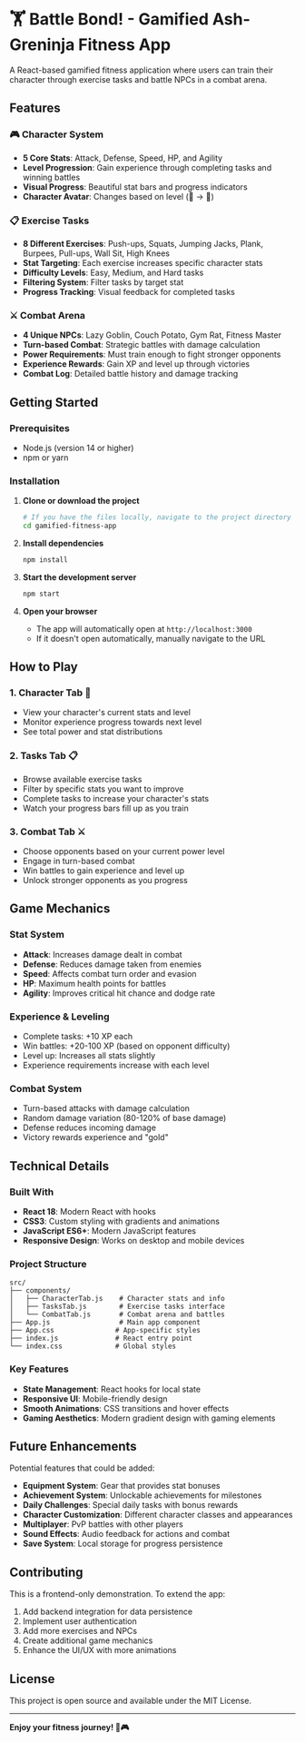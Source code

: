 # 🏋️ Battle Bond! - Gamified Ash-Greninja Fitness App

A React-based gamified fitness application where users can train their character through exercise tasks and battle NPCs in a combat arena.

## Features

### 🎮 Character System
- **5 Core Stats**: Attack, Defense, Speed, HP, and Agility
- **Level Progression**: Gain experience through completing tasks and winning battles
- **Visual Progress**: Beautiful stat bars and progress indicators
- **Character Avatar**: Changes based on level (💪 → 👑)

### 📋 Exercise Tasks
- **8 Different Exercises**: Push-ups, Squats, Jumping Jacks, Plank, Burpees, Pull-ups, Wall Sit, High Knees
- **Stat Targeting**: Each exercise increases specific character stats
- **Difficulty Levels**: Easy, Medium, and Hard tasks
- **Filtering System**: Filter tasks by target stat
- **Progress Tracking**: Visual feedback for completed tasks

### ⚔️ Combat Arena
- **4 Unique NPCs**: Lazy Goblin, Couch Potato, Gym Rat, Fitness Master
- **Turn-based Combat**: Strategic battles with damage calculation
- **Power Requirements**: Must train enough to fight stronger opponents
- **Experience Rewards**: Gain XP and level up through victories
- **Combat Log**: Detailed battle history and damage tracking

## Getting Started

### Prerequisites
- Node.js (version 14 or higher)
- npm or yarn

### Installation

1. **Clone or download the project**
   ```bash
   # If you have the files locally, navigate to the project directory
   cd gamified-fitness-app
   ```

2. **Install dependencies**
   ```bash
   npm install
   ```

3. **Start the development server**
   ```bash
   npm start
   ```

4. **Open your browser**
   - The app will automatically open at `http://localhost:3000`
   - If it doesn't open automatically, manually navigate to the URL

## How to Play

### 1. Character Tab 👤
- View your character's current stats and level
- Monitor experience progress towards next level
- See total power and stat distributions

### 2. Tasks Tab 📋
- Browse available exercise tasks
- Filter by specific stats you want to improve
- Complete tasks to increase your character's stats
- Watch your progress bars fill up as you train

### 3. Combat Tab ⚔️
- Choose opponents based on your current power level
- Engage in turn-based combat
- Win battles to gain experience and level up
- Unlock stronger opponents as you progress

## Game Mechanics

### Stat System
- **Attack**: Increases damage dealt in combat
- **Defense**: Reduces damage taken from enemies
- **Speed**: Affects combat turn order and evasion
- **HP**: Maximum health points for battles
- **Agility**: Improves critical hit chance and dodge rate

### Experience & Leveling
- Complete tasks: +10 XP each
- Win battles: +20-100 XP (based on opponent difficulty)
- Level up: Increases all stats slightly
- Experience requirements increase with each level

### Combat System
- Turn-based attacks with damage calculation
- Random damage variation (80-120% of base damage)
- Defense reduces incoming damage
- Victory rewards experience and "gold"

## Technical Details

### Built With
- **React 18**: Modern React with hooks
- **CSS3**: Custom styling with gradients and animations
- **JavaScript ES6+**: Modern JavaScript features
- **Responsive Design**: Works on desktop and mobile devices

### Project Structure
```
src/
├── components/
│   ├── CharacterTab.js    # Character stats and info
│   ├── TasksTab.js        # Exercise tasks interface
│   └── CombatTab.js       # Combat arena and battles
├── App.js                 # Main app component
├── App.css               # App-specific styles
├── index.js              # React entry point
└── index.css             # Global styles
```

### Key Features
- **State Management**: React hooks for local state
- **Responsive UI**: Mobile-friendly design
- **Smooth Animations**: CSS transitions and hover effects
- **Gaming Aesthetics**: Modern gradient design with gaming elements

## Future Enhancements

Potential features that could be added:
- **Equipment System**: Gear that provides stat bonuses
- **Achievement System**: Unlockable achievements for milestones
- **Daily Challenges**: Special daily tasks with bonus rewards
- **Character Customization**: Different character classes and appearances
- **Multiplayer**: PvP battles with other players
- **Sound Effects**: Audio feedback for actions and combat
- **Save System**: Local storage for progress persistence

## Contributing

This is a frontend-only demonstration. To extend the app:
1. Add backend integration for data persistence
2. Implement user authentication
3. Add more exercises and NPCs
4. Create additional game mechanics
5. Enhance the UI/UX with more animations

## License

This project is open source and available under the MIT License.

---

**Enjoy your fitness journey! 💪🎮** 
